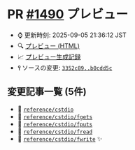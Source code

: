 # PR [\#1490](https://github.com/cpprefjp/site/pull/1490) プレビュー
- &#x231a; 更新時刻: 2025-09-05 21:36:12 JST
- &#x1f50d; [プレビュー (HTML)](https://cpprefjp.github.io/site/gen/pull/1490)
- &#x1f4c8; [プレビュー生成記録](https://github.com/cpprefjp/site/actions?query=event%3Apull_request_target+branch%3Amaster)
- **&#x2AEF;** ソースの変更: [`3352c89..b0cdd5c`](https://github.com/cpprefjp/site/compare/3352c898d55c071d404dbc65195cbbe890ac7dc9..b0cdd5c6805502d28d1db4fc471366572ff281c1)

## 変更記事一覧 (5件)

- &#x1f4dd; [`reference/cstdio`](https://cpprefjp.github.io/site/gen/pull/1490/reference/cstdio.html)
- &#x1f4dd; [`reference/cstdio/fgets`](https://cpprefjp.github.io/site/gen/pull/1490/reference/cstdio/fgets.html)
- &#x1f4dd; [`reference/cstdio/fputs`](https://cpprefjp.github.io/site/gen/pull/1490/reference/cstdio/fputs.html)
- &#x1f4dd; [`reference/cstdio/fread`](https://cpprefjp.github.io/site/gen/pull/1490/reference/cstdio/fread.html)
- &#x1f4dd; [`reference/cstdio/fwrite`](https://cpprefjp.github.io/site/gen/pull/1490/reference/cstdio/fwrite.html) &#x2728;

